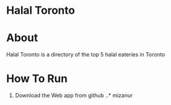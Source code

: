 # Halal Toronto

# About

Halal Toronto is a directory of the top 5 halal eateries in Toronto


# How To Run

1. Download the Web app from github
..* mizanur